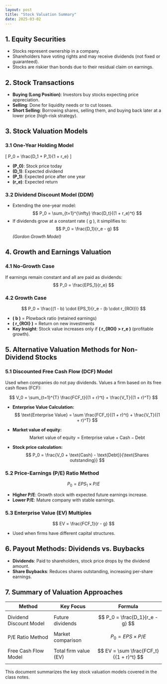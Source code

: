 ```yaml
---
layout: post
title: "Stock Valuation Summary"
date: 2025-03-02
---
```

## 1. Equity Securities
- Stocks represent ownership in a company.
- Shareholders have voting rights and may receive dividends (not fixed or guaranteed).
- Stocks are riskier than bonds due to their residual claim on earnings.

## 2. Stock Transactions
- **Buying (Long Position)**: Investors buy stocks expecting price appreciation.
- **Selling**: Done for liquidity needs or to cut losses.
- **Short Selling**: Borrowing shares, selling them, and buying back later at a lower price (high-risk strategy).

## 3. Stock Valuation Models

### 3.1 One-Year Holding Model
\[
P_0 = \frac{D_1 + P_1}{1 + r_e}
\]
- **\(P_0\)**: Stock price today  
- **\(D_1\)**: Expected dividend  
- **\(P_1\)**: Expected price after one year  
- **\(r_e\)**: Expected return  

### 3.2 Dividend Discount Model (DDM)
- Extending the one-year model:
$$
P_0 = \sum_{t=1}^{\infty} \frac{D_t}{(1 + r_e)^t}
$$
- If dividends grow at a constant rate \( g \), it simplifies to:
$$
P_0 = \frac{D_1}{r_e - g}
$$
*(Gordon Growth Model)*

## 4. Growth and Earnings Valuation

### 4.1 No-Growth Case
If earnings remain constant and all are paid as dividends:
$$
P_0 = \frac{EPS_1}{r_e}
$$

### 4.2 Growth Case
$$
P_0 = \frac{(1 - b) \cdot EPS_1}{r_e - (b \cdot r_{ROI})}
$$
- **\( b \)** = Plowback ratio (retained earnings)  
- **\( r_{ROI} \)** = Return on new investments  
- **Key Insight**: Stock value increases only if **\( r_{ROI} > r_e \)** (profitable growth).  

## 5. Alternative Valuation Methods for Non-Dividend Stocks

### 5.1 Discounted Free Cash Flow (DCF) Model
Used when companies do not pay dividends. Values a firm based on its free cash flows (FCF):

$$
V_0 = \sum_{t=1}^{T} \frac{FCF_t}{(1 + r)^t} + \frac{V_T}{(1 + r)^T}
$$

- **Enterprise Value Calculation:**
$$
\text{Enterprise Value} = \sum \frac{FCF_t}{(1 + r)^t} + \frac{V_T}{(1 + r)^T}
$$

- **Market value of equity:**
$$
\text{Market value of equity} = \text{Enterprise value} + \text{Cash} - \text{Debt}
$$

- **Stock price calculation:**
$$
P_0 = \frac{V_0 + \text{Cash} - \text{Debt}}{\text{Shares outstanding}}
$$

### 5.2 Price-Earnings (P/E) Ratio Method
$$
P_0 = EPS_1 \times P/E
$$
- **Higher P/E**: Growth stock with expected future earnings increase.  
- **Lower P/E**: Mature company with stable earnings.  

### 5.3 Enterprise Value (EV) Multiples
$$
EV = \frac{FCF_1}{r - g}
$$
- Used when firms have different capital structures.

## 6. Payout Methods: Dividends vs. Buybacks
- **Dividends**: Paid to shareholders, stock price drops by the dividend amount.
- **Share Buybacks**: Reduces shares outstanding, increasing per-share earnings.

## 7. Summary of Valuation Approaches

| **Method** | **Key Focus** | **Formula** |
|------------|--------------|------------|
| Dividend Discount Model | Future dividends | $$ P_0 = \frac{D_1}{r_e - g} $$ |
| P/E Ratio Method | Market comparison | $$ P_0 = EPS \times P/E $$ |
| Free Cash Flow Model | Total firm value (EV) | $$ EV = \sum \frac{FCF_t}{(1 + r)^t} $$ |

This document summarizes the key stock valuation models covered in the class notes.
